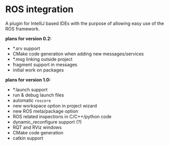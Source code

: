 # ROS integration
A plugin for IntelliJ based IDEs with the purpose of allowing easy use of the ROS framework.

**plans for version 0.2:**
* *.srv support
* CMake code generation when adding new messages/services
* *.msg linking outside project
* fragment support in messages
* initial work on packages

**plans for version 1.0:**
* *.launch support
* run & debug launch files
* automatic ``roscore``
* new workspace option in project wizard
* new ROS meta/package option
* ROS related inspections in C/C++/python code
* dynamic_reconfigure support (?)
* RQT and RViz windows
* CMake code generation
* catkin support